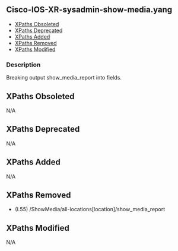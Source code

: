 ## Cisco-IOS-XR-sysadmin-show-media.yang

- [XPaths Obsoleted](#xpaths-obsoleted)
- [XPaths Deprecated](#xpaths-deprecated)
- [XPaths Added](#xpaths-added)
- [XPaths Removed](#xpaths-removed)
- [XPaths Modified](#xpaths-modified)

### Description

Breaking output show_media_report into fields.

## XPaths Obsoleted

N/A

## XPaths Deprecated

N/A

## XPaths Added

N/A

## XPaths Removed

- (L55)	/ShowMedia/all-locations[location]/show_media_report

## XPaths Modified

N/A

